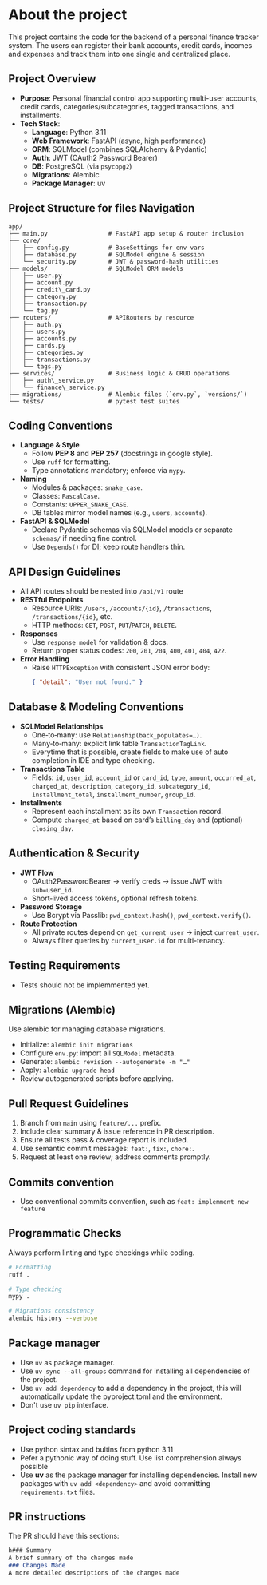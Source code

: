 # About the project

This project contains the code for the backend of a personal finance tracker system. The users can register their bank accounts, credit cards, incomes and expenses and track them into one single and centralized place.

## Project Overview
- **Purpose**: Personal financial control app supporting multi-user accounts, credit cards, categories/subcategories, tagged transactions, and installments.
- **Tech Stack**:  
  - **Language**: Python 3.11  
  - **Web Framework**: FastAPI (async, high performance)  
  - **ORM**: SQLModel (combines SQLAlchemy & Pydantic)  
  - **Auth**: JWT (OAuth2 Password Bearer)  
  - **DB**: PostgreSQL (via `psycopg2`)
  - **Migrations**: Alembic
  - **Package Manager**: uv

## Project Structure for files Navigation
```
app/
├── main.py                 # FastAPI app setup & router inclusion
├── core/
│   ├── config.py           # BaseSettings for env vars
│   ├── database.py         # SQLModel engine & session
│   └── security.py         # JWT & password‐hash utilities
├── models/                 # SQLModel ORM models
│   ├── user.py
│   ├── account.py
│   ├── credit\_card.py
│   ├── category.py
│   ├── transaction.py
│   └── tag.py
├── routers/                # APIRouters by resource
│   ├── auth.py
│   ├── users.py
│   ├── accounts.py
│   ├── cards.py
│   ├── categories.py
│   ├── transactions.py
│   └── tags.py
├── services/               # Business logic & CRUD operations
│   ├── auth\_service.py
│   └── finance\_service.py
├── migrations/             # Alembic files (`env.py`, `versions/`)
└── tests/                  # pytest test suites

````

## Coding Conventions
- **Language & Style**  
  - Follow **PEP 8** and **PEP 257** (docstrings in google style).  
  - Use `ruff` for formatting. 
  - Type annotations mandatory; enforce via `mypy`.
- **Naming**  
  - Modules & packages: `snake_case`.  
  - Classes: `PascalCase`.  
  - Constants: `UPPER_SNAKE_CASE`.  
  - DB tables mirror model names (e.g., `users`, `accounts`).  
- **FastAPI & SQLModel**  
  - Declare Pydantic schemas via SQLModel models or separate `schemas/` if needing fine control.  
  - Use `Depends()` for DI; keep route handlers thin.

## API Design Guidelines
- All API routes should be nested into `/api/v1` route
- **RESTful Endpoints**  
  - Resource URIs: `/users`, `/accounts/{id}`, `/transactions`, `/transactions/{id}`, etc.  
  - HTTP methods: `GET`, `POST`, `PUT`/`PATCH`, `DELETE`.  
- **Responses**  
  - Use `response_model` for validation & docs.  
  - Return proper status codes: `200`, `201`, `204`, `400`, `401`, `404`, `422`.  
- **Error Handling**  
  - Raise `HTTPException` with consistent JSON error body:  
    ```json
    { "detail": "User not found." }
    ```

## Database & Modeling Conventions
- **SQLModel Relationships**  
  - One‐to‐many: use `Relationship(back_populates=…)`.  
  - Many‐to‐many: explicit link table `TransactionTagLink`.
  - Everytime that is possible, create fields to make use of auto completion in IDE and type checking.
- **Transactions Table**  
  - Fields: `id`, `user_id`, `account_id` or `card_id`, `type`, `amount`, `occurred_at`, `charged_at`, `description`, `category_id`, `subcategory_id`, `installment_total`, `installment_number`, `group_id`.  
- **Installments**  
  - Represent each installment as its own `Transaction` record.  
  - Compute `charged_at` based on card’s `billing_day` and (optional) `closing_day`.  

## Authentication & Security
- **JWT Flow**  
  - OAuth2PasswordBearer → verify creds → issue JWT with `sub=user_id`.  
  - Short‐lived access tokens, optional refresh tokens.  
- **Password Storage**  
  - Use Bcrypt via Passlib: `pwd_context.hash()`, `pwd_context.verify()`.  
- **Route Protection**  
  - All private routes depend on `get_current_user` → inject `current_user`.  
  - Always filter queries by `current_user.id` for multi-tenancy.

## Testing Requirements
- Tests should not be implemmented yet.

## Migrations (Alembic)
Use alembic for managing database migrations.
* Initialize: `alembic init migrations`
* Configure `env.py`: import all `SQLModel` metadata.
* Generate: `alembic revision --autogenerate -m "…"`
* Apply: `alembic upgrade head`
* Review autogenerated scripts before applying.

## Pull Request Guidelines

1. Branch from `main` using `feature/...` prefix.
2. Include clear summary & issue reference in PR description.
3. Ensure all tests pass & coverage report is included.
4. Use semantic commit messages: `feat:`, `fix:`, `chore:`.
5. Request at least one review; address comments promptly.

## Commits convention
- Use conventional commits convention, such as `feat: implemment new feature`

## Programmatic Checks
Always perform linting and type checkings while coding.

```bash
# Formatting
ruff .

# Type checking
mypy .

# Migrations consistency
alembic history --verbose
```

## Package manager
- Use `uv` as package manager.
- Use `uv sync --all-groups` command for installing all dependencies of the project.
- Use `uv add dependency` to add a dependency in the project, this will automatically update the pyproject.toml and the environment.
- Don't use `uv pip` interface.

## Project coding standards
- Use python sintax and bultins from python 3.11
- Pefer a pythonic way of doing stuff. Use list comprehension always possible
- Use **uv** as the package manager for installing dependencies. Install new
  packages with `uv add <dependency>` and avoid committing `requirements.txt`
  files.

## PR instructions
The PR should have this sections:
```pr_example.md
h### Summary 
A brief summary of the changes made
### Changes Made
A more detailed descriptions of the changes made
```
